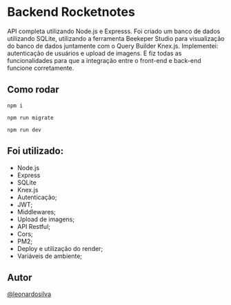 # Backend Rocketnotes
API completa utilizando Node.js e Expresss. Foi criado um banco de dados utilizando SQLite, utilizando a ferramenta Beekeper Studio para visualização do banco de dados juntamente com o Query Builder Knex.js. Implementei: autenticação de usuários e upload de imagens. E fiz todas as funcionalidades para que a integração entre o front-end e back-end funcione corretamente.

## Como rodar

```
npm i
```

```
npm run migrate
```

```
npm run dev
```

## Foi utilizado:
- Node.js
- Express
- SQLite
- Knex.js
- Autenticação;
- JWT;
- Middlewares;
- Upload de imagens;
- API Restful;
- Cors;
- PM2;
- Deploy e utilização do render;
- Variáveis de ambiente;

## Autor

[@leonardosilva](https://www.linkedin.com/in/leonardo-lima-44606b111/)